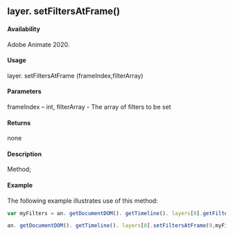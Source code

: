 ## layer. setFiltersAtFrame()	

#### Availability

Adobe Animate 2020.

#### Usage

layer. setFiltersAtFrame (frameIndex,filterArray)	

#### Parameters

frameIndex – int, filterArray - The array of filters to be set

#### Returns

none	

#### Description

Method; 

#### Example

The following example illustrates use of this method:


```javascript
var myFilters = an. getDocumentDOM(). getTimeline(). layers[0].getFiltersAtFrame(0);

an. getDocumentDOM(). getTimeline(). layers[0].setFiltersAtFrame(9,myFilters);
```